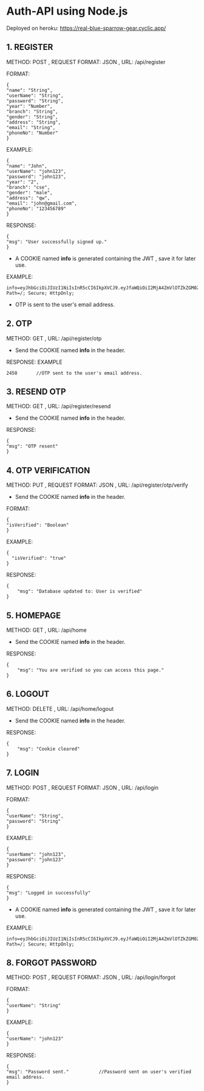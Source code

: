 # Auth-API using Node.js
Deployed on heroku: https://real-blue-sparrow-gear.cyclic.app/
## 1. REGISTER
METHOD: POST , REQUEST FORMAT: JSON , URL: /api/register  
  
FORMAT:  
```
{  
"name": "String",  
"userName": "String",  
"password": "String",  
"year": "Number",  
"branch": "String",  
"gender": "String",  
"address": "String",  
"email": "String",  
"phoneNo": "Number"  
}  

```
EXAMPLE:  
```
{  
"name": "John",  
"userName": "john123",  
"password": "john123",  
"year": "2",  
"branch": "cse",  
"gender": "male",  
"address": "qw",  
"email": "john@gmail.com",  
"phoneNo": "123456789"  
}  
```
RESPONSE:  
```
{  
"msg": "User successfully signed up."  
}  
```
- A COOKIE named **info** is generated containing the JWT , save it for later use.  
  
EXAMPLE:   
```
info=eyJhbGciOiJIUzI1NiIsInR5cCI6IkpXVCJ9.eyJfaWQiOiI2MjA4ZmVlOTZkZGM0ZDY4YTgxNDY2OGMiLCJpYXQiOjE2NDQ3NTY3MTMsImV4cCI6MTY0ODM1NjcxM30.Dli3bwgwC0Bm4rHmFh8ZpN16j8mkzY0Npn4Z0a4KbW4; Path=/; Secure; HttpOnly;  
```
- OTP is sent to the user's email address.  
## 2. OTP
METHOD: GET , URL: /api/register/otp  
- Send the COOKIE named **info** in the header.  
  
RESPONSE: EXAMPLE  
```
2450       //OTP sent to the user's email address.
```
## 3. RESEND OTP
METHOD: GET , URL: /api/register/resend  
- Send the COOKIE named **info** in the header.  
  
RESPONSE:  
```
{  
"msg": "OTP resent"   
}  
```
## 4. OTP VERIFICATION
METHOD: PUT ,  REQUEST FORMAT: JSON , URL: /api/register/otp/verify 
- Send the COOKIE named **info** in the header.  
   
FORMAT:  
```
{  
"isVerified": "Boolean"    
}  

```
EXAMPLE:  
```
{  
  "isVerified": "true"  
}  
```
RESPONSE:  
```
{  
    "msg": "Database updated to: User is verified"  
}  
```
## 5. HOMEPAGE
METHOD: GET , URL: /api/home  
- Send the COOKIE named **info** in the header.  
  
RESPONSE:  
```
{
    "msg": "You are verified so you can access this page."
}  
```
## 6. LOGOUT
METHOD: DELETE , URL: /api/home/logout  
- Send the COOKIE named **info** in the header.  
  
RESPONSE:  
```
{
    "msg": "Cookie cleared"
} 
```
## 7. LOGIN
METHOD: POST , REQUEST FORMAT: JSON , URL: /api/login 
  
FORMAT:  
```
{   
"userName": "String",  
"password": "String"  
}  

```
EXAMPLE:  
```
{   
"userName": "john123",  
"password": "john123"   
}  
```
RESPONSE:  
```
{  
"msg": "Logged in successfully"  
}  
```
- A COOKIE named **info** is generated containing the JWT , save it for later use.  
  
EXAMPLE:   
```
info=eyJhbGciOiJIUzI1NiIsInR5cCI6IkpXVCJ9.eyJfaWQiOiI2MjA4ZmVlOTZkZGM0ZDY4YTgxNDY2OGMiLCJpYXQiOjE2NDQ3NTY3MTMsImV4cCI6MTY0ODM1NjcxM30.Dli3bwgwC0Bm4rHmFh8ZpN16j8mkzY0Npn4Z0a4KbW4; Path=/; Secure; HttpOnly;  
```
## 8. FORGOT PASSWORD
METHOD: POST , REQUEST FORMAT: JSON , URL: /api/login/forgot
  
FORMAT:  
```
{   
"userName": "String"   
}  

```
EXAMPLE:  
```
{   
"userName": "john123"    
}  
```
RESPONSE:  
```
{  
"msg": "Password sent."           //Password sent on user's verified email address. 
}  
```
